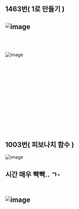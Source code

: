 ## 1463번( 1로 만들기 )  
![image](https://user-images.githubusercontent.com/35206992/104452787-d3d93a80-55e6-11eb-98d8-c28de441fbe3.png)  
<br><br>
---
![image](https://user-images.githubusercontent.com/35206992/104452623-9bd1f780-55e6-11eb-8963-a90d9c7f19a2.png)  


<br><br>
<br><br>
<br><br>
<br><br>
---
## 1003번( 피보나치 함수 )  

![image](https://user-images.githubusercontent.com/35206992/104453143-52ce7300-55e7-11eb-8f0d-fd58dd75d003.png)  

시간 매우 빡빡.. ㄱ-
<br><br>
---
![image](https://user-images.githubusercontent.com/35206992/104453267-7ee9f400-55e7-11eb-9134-729f04c52ad7.png)  
---
